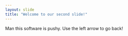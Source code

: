 ```yaml
---
layout: slide
title: "Welcome to our second slide!"
---
```

Man this software is pushy. 
Use the left arrow to go back!
